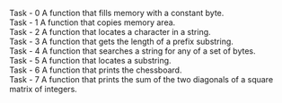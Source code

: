 Task - 0 A function that fills memory with a constant byte. <br>
Task - 1 A function that copies memory area. <br>
Task - 2 A function that locates a character in a string. <br>
Task - 3 A function that gets the length of a prefix substring. <br>
Task - 4 A function that searches a string for any of a set of bytes. <br>
Task - 5 A function that locates a substring. <br>
Task - 6 A function that prints the chessboard. <br>
Task - 7 A function that prints the sum of the two diagonals of a square matrix of integers. <br>
